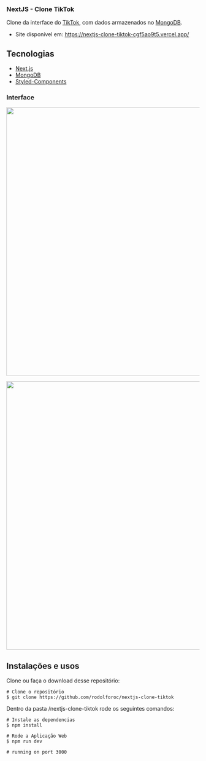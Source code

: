### NextJS - Clone TikTok

Clone da interface do [TikTok](https://www.tiktok.com/pt-BR/), com dados armazenados no [MongoDB](https://www.mongodb.com/1).
* Site disponível em: https://nextjs-clone-tiktok-cgf5ao9t5.vercel.app/

## Tecnologias
- [Next.js](https://nextjs.org/)
- [MongoDB](https://www.mongodb.com/1)
- [Styled-Components](https://styled-components.com/)

### Interface

<p align="center">
  <img src = "https://github.com/rodolforoc/nextjs-clone-tiktok/blob/main/src/assets/tiktok-clone-1.PNG" width="700">
</p>
<p align="center">
  <img src = "https://github.com/rodolforoc/nextjs-clone-tiktok/blob/main/src/assets/tiktok-clone-demo.gif" width="700">
</p>

## Instalações e usos

Clone ou faça o download desse repositório:

```
# Clone o repositório
$ git clone https://github.com/rodolforoc/nextjs-clone-tiktok
```

Dentro da pasta /nextjs-clone-tiktok rode os seguintes comandos:

```
# Instale as dependencias
$ npm install

# Rode a Aplicação Web
$ npm run dev

# running on port 3000
```

